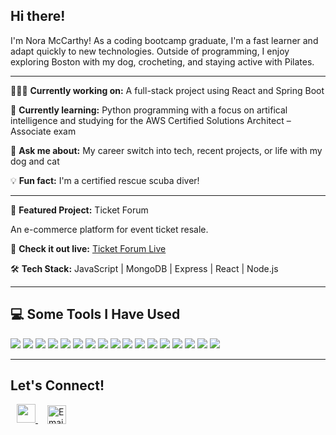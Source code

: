 ## Hi there!

I'm Nora McCarthy! As a coding bootcamp graduate, I'm a fast learner and adapt quickly to new technologies. Outside of programming, I enjoy exploring Boston with my dog, crocheting, and staying active with Pilates.

---

👩🏻‍💻 **Currently working on:** A full-stack project using React and Spring Boot  

🌱 **Currently learning:** Python programming with a focus on artifical intelligence and studying for the AWS Certified Solutions Architect – Associate exam

💬 **Ask me about:** My career switch into tech, recent projects, or life with my dog and cat  

💡 **Fun fact:** I'm a certified rescue scuba diver!

---

 🚀 **Featured Project:** Ticket Forum

An e-commerce platform for event ticket resale.  

🔗 **Check it out live:** [Ticket Forum Live](http://3.148.106.111)

🛠 **Tech Stack:** JavaScript | MongoDB | Express | React | Node.js


---

## 💻 Some Tools I Have Used

<p align="left">
  <img src="https://img.shields.io/badge/html5-%23E34F26.svg?style=for-the-badge&logo=html5&logoColor=white"/>
  <img src="https://img.shields.io/badge/javascript-%23323330.svg?style=for-the-badge&logo=javascript&logoColor=%23F7DF1E"/>
  <img src="https://img.shields.io/badge/Java-ED8B00?style=for-the-badge&logo=java&logoColor=white"/>
  <img src="https://img.shields.io/badge/python-3670A0?style=for-the-badge&logo=python&logoColor=ffdd54"/>
  <img src="https://img.shields.io/badge/css3-%231572B6.svg?style=for-the-badge&logo=css3&logoColor=white"/>
  <img src="https://img.shields.io/badge/bootstrap-%23563D7C.svg?style=for-the-badge&logo=bootstrap&logoColor=white"/>
  <img src="https://img.shields.io/badge/react-%2320232a.svg?style=for-the-badge&logo=react&logoColor=%2361DAFB"/>
  <img src="https://img.shields.io/badge/express.js-%23404d59.svg?style=for-the-badge&logo=express&logoColor=%2361DAFB"/>
  <img src="https://img.shields.io/badge/jquery-%230769AD.svg?style=for-the-badge&logo=jquery&logoColor=white"/>
  <img src="https://img.shields.io/badge/node.js-6DA55F?style=for-the-badge&logo=node.js&logoColor=white"/>
  <img src="https://img.shields.io/badge/NPM-%23000000.svg?style=for-the-badge&logo=npm&logoColor=white"/>
  <img src="https://img.shields.io/badge/flask-%23000.svg?style=for-the-badge&logo=flask&logoColor=white"/>
  <img src="https://img.shields.io/badge/Spring-6DB33F?style=for-the-badge&logo=spring&logoColor=white"/>
  <img src="https://img.shields.io/badge/MongoDB-%234ea94b.svg?style=for-the-badge&logo=mongodb&logoColor=white"/>
  <img src="https://img.shields.io/badge/mysql-%2300f.svg?style=for-the-badge&logo=mysql&logoColor=white"/>
  <img src="https://img.shields.io/badge/nginx-%23009639.svg?style=for-the-badge&logo=nginx&logoColor=white"/>
  <img src="https://img.shields.io/badge/AWS-%23FF9900.svg?style=for-the-badge&logo=amazon-aws&logoColor=white"/>
</p>


---

## Let's Connect!  
<a href="https://www.linkedin.com/in/nora-z-mccarthy/" style="vertical-align:middle; margin-left: 10px;">
  <img src="https://cdn1.iconfinder.com/data/icons/logotypes/32/square-linkedin-512.png" height="30" width="30" />
</a>
<a href="mailto:nzmccarthy16@gmail.com" style="vertical-align:middle; margin-left: 15px;">
  <img src="https://cdn-icons-png.flaticon.com/512/732/732200.png" alt="Email" height="30" width="30" />
</a>

